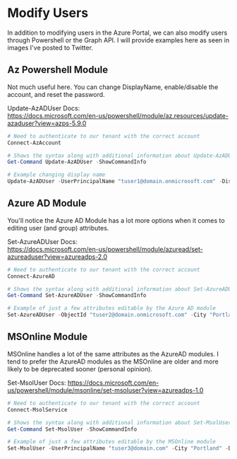 # Modify Users

In addition to modifying users in the Azure Portal, we can also modify users through Powershell or the Graph API. I will provide examples here as seen in images I've posted to Twitter.

## Az Powershell Module

Not much useful here. You can change DisplayName, enable/disable the account, and reset the password.

Update-AzADUser Docs:  
<https://docs.microsoft.com/en-us/powershell/module/az.resources/update-azaduser?view=azps-5.9.0>

````Powershell
# Need to authenticate to our tenant with the correct account
Connect-AzAccount

# Shows the syntax along with additional information about Update-AzADUser
Get-Command Update-AzADUser -ShowCommandInfo

# Example changing display name
Update-AzADUser -UserPrincipalName "tuser1@domain.onmicrosoft.com" -DisplayName "Test User One"
````

## Azure AD Module

You'll notice the Azure AD Module has a lot more options when it comes to editing user (and group) attributes.

Set-AzureADUser Docs:  
<https://docs.microsoft.com/en-us/powershell/module/azuread/set-azureaduser?view=azureadps-2.0>

````Powershell
# Need to authenticate to our tenant with the correct account
Connect-AzureAD

# Shows the syntax along with additional information about Set-AzureADUser
Get-Command Set-AzureADUser -ShowCommandInfo

# Example of just a few attributes editable by the Azure AD module
Set-AzureADUser -ObjectId "tuser2@domain.onmicrosoft.com" -City "Portland" -CompanyName "Get Securer" -Department "Security" -DisplayName "Test User Two" -GivenName "Test" -Surname "User Two" -JobTitle "Testing"
````

## MSOnline Module

MSOnline handles a lot of the same attributes as the AzureAD modules. I tend to prefer the AzureAD modules as the MSOnline are older and more likely to be deprecated sooner (personal opinion).

Set-MsolUser Docs: <https://docs.microsoft.com/en-us/powershell/module/msonline/set-msoluser?view=azureadps-1.0>

````Powershell
# Need to authenticate to our tenant with the correct account
Connect-MsolService

# Shows the syntax along with additional information about Set-MsolUser
Get-Command Set-MsolUser -ShowCommandInfo

# Example of just a few attributes editable by the MSOnline module
Set-MsolUser -UserPrincipalName "tuser3@domain.com" -City "Portland" -Department "Security" -DisplayName "Test User Three" -FirstName "Test" -LastName "User Three" -UserType "Viral"
````
